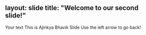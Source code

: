 layout: slide
title: "Welcome to our second slide!"
---
Your text
This is Ajinkya Bhavik Slide
Use the left arrow to go back!
